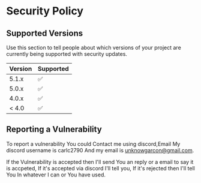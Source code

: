# Security Policy

## Supported Versions

Use this section to tell people about which versions of your project are
currently being supported with security updates.

| Version | Supported          |
| ------- | ------------------ |
| 5.1.x   | :white_check_mark: |
| 5.0.x   | ✅            |
| 4.0.x   | :white_check_mark: |
| < 4.0   | ✅            |

## Reporting a Vulnerability

To report a vulnerability You could Contact me using discord,Email My discord username is carlc2790 And my email is unknowgarcon@gmail.com.

If the Vulnerability is accepted then I'll send You an reply or a email to say it is accpeted, If it's accepted via discord I'll tell you, If it's rejected then I'll tell You In whatever I can or You have used.
